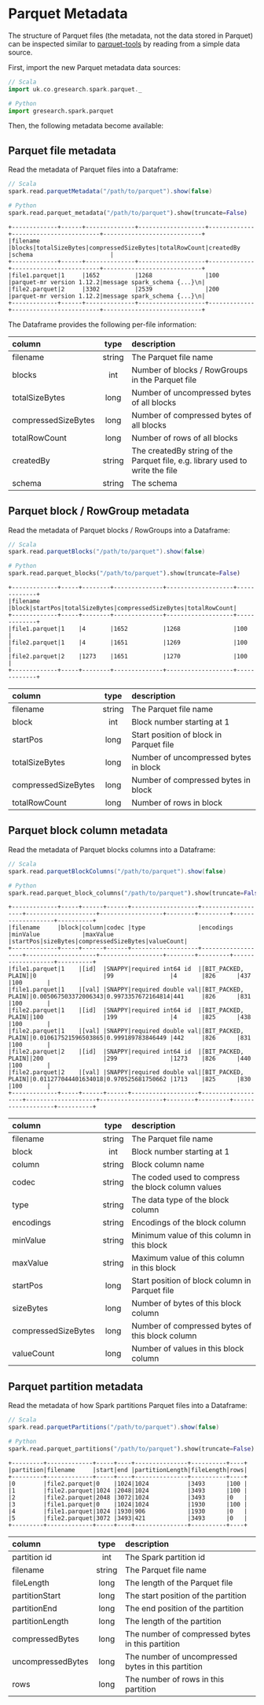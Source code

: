 # Parquet Metadata

The structure of Parquet files (the metadata, not the data stored in Parquet) can be inspected similar to [parquet-tools](https://pypi.org/project/parquet-tools/)
by reading from a simple data source.

First, import the new Parquet metadata data sources:

```scala
// Scala
import uk.co.gresearch.spark.parquet._
```

```python
# Python
import gresearch.spark.parquet
```

Then, the following metadata become available:

## Parquet file metadata

Read the metadata of Parquet files into a Dataframe:

```scala
// Scala
spark.read.parquetMetadata("/path/to/parquet").show(false)
```
```python
# Python
spark.read.parquet_metadata("/path/to/parquet").show(truncate=False)
```
```
+-------------+------+--------------+-------------------+-------------+-------------------------+----------------------------+
|filename     |blocks|totalSizeBytes|compressedSizeBytes|totalRowCount|createdBy                |schema                      |
+-------------+------+--------------+-------------------+-------------+-------------------------+----------------------------+
|file1.parquet|1     |1652          |1268               |100          |parquet-mr version 1.12.2|message spark_schema {...}\n|
|file2.parquet|2     |3302          |2539               |200          |parquet-mr version 1.12.2|message spark_schema {...}\n|
+-------------+------+--------------+-------------------+-------------+-------------------------+----------------------------+
```

The Dataframe provides the following per-file information:

|column              |type  |description                                                                    |
|:-------------------|:----:|:------------------------------------------------------------------------------|
|filename            |string| The Parquet file name                                                                 |
|blocks              |int   | Number of blocks / RowGroups in the Parquet file                              |
|totalSizeBytes      |long  | Number of uncompressed bytes of all blocks                                    |
|compressedSizeBytes |long  | Number of compressed bytes of all blocks                                      |
|totalRowCount       |long  | Number of rows of all blocks                                                  |
|createdBy           |string| The createdBy string of the Parquet file, e.g. library used to write the file |
|schema              |string| The schema                                                                    |

## Parquet block / RowGroup metadata

Read the metadata of Parquet blocks / RowGroups into a Dataframe:

```scala
// Scala
spark.read.parquetBlocks("/path/to/parquet").show(false)
```
```python
# Python
spark.read.parquet_blocks("/path/to/parquet").show(truncate=False)
```
```
+-------------+-----+--------+--------------+-------------------+-------------+
|filename     |block|startPos|totalSizeBytes|compressedSizeBytes|totalRowCount|
+-------------+-----+--------+--------------+-------------------+-------------+
|file1.parquet|1    |4       |1652          |1268               |100          |
|file2.parquet|1    |4       |1651          |1269               |100          |
|file2.parquet|2    |1273    |1651          |1270               |100          |
+-------------+-----+--------+--------------+-------------------+-------------+
```

|column              |type  |description|
|:-------------------|:----:|:----------------------------------------|
|filename            |string| The Parquet file name                   |
|block               |int   | Block number starting at 1              |
|startPos            |long  | Start position of block in Parquet file |
|totalSizeBytes      |long  | Number of uncompressed bytes in block   |
|compressedSizeBytes |long  | Number of compressed bytes in block     |
|totalRowCount       |long  | Number of rows in block                 |

## Parquet block column metadata

Read the metadata of Parquet blocks columns into a Dataframe:

```scala
// Scala
spark.read.parquetBlockColumns("/path/to/parquet").show(false)
```
```python
# Python
spark.read.parquet_block_columns("/path/to/parquet").show(truncate=False)
```
```
+-------------+-----+------+------+-------------------+-------------------+--------------------+------------------+--------+---------+-------------------+----------+
|filename     |block|column|codec |type               |encodings          |minValue            |maxValue          |startPos|sizeBytes|compressedSizeBytes|valueCount|
+-------------+-----+------+------+-------------------+-------------------+--------------------+------------------+--------+---------+-------------------+----------+
|file1.parquet|1    |[id]  |SNAPPY|required int64 id  |[BIT_PACKED, PLAIN]|0                   |99                |4       |826      |437                |100       |
|file1.parquet|1    |[val] |SNAPPY|required double val|[BIT_PACKED, PLAIN]|0.005067503372006343|0.9973357672164814|441     |826      |831                |100       |
|file2.parquet|1    |[id]  |SNAPPY|required int64 id  |[BIT_PACKED, PLAIN]|100                 |199               |4       |825      |438                |100       |
|file2.parquet|1    |[val] |SNAPPY|required double val|[BIT_PACKED, PLAIN]|0.010617521596503865|0.999189783846449 |442     |826      |831                |100       |
|file2.parquet|2    |[id]  |SNAPPY|required int64 id  |[BIT_PACKED, PLAIN]|200                 |299               |1273    |826      |440                |100       |
|file2.parquet|2    |[val] |SNAPPY|required double val|[BIT_PACKED, PLAIN]|0.011277044401634018|0.970525681750662 |1713    |825      |830                |100       |
+-------------+-----+------+------+-------------------+-------------------+--------------------+------------------+--------+---------+-------------------+----------+
```

|column              |type  |description|
|:-------------------|:----:|:--------------------------------------------------|
|filename            |string| The Parquet file name                             |
|block               |int   | Block number starting at 1                        |
|column              |string| Block column name                                 |
|codec               |string| The coded used to compress the block column values|
|type                |string| The data type of the block column                 |
|encodings           |string| Encodings of the block column                     |
|minValue            |string| Minimum value of this column in this block        |
|maxValue            |string| Maximum value of this column in this block        |
|startPos            |long  | Start position of block column in Parquet file    |
|sizeBytes           |long  | Number of bytes of this block column              |
|compressedSizeBytes |long  | Number of compressed bytes of this block column   |
|valueCount          |long  | Number of values in this block column             |

## Parquet partition metadata

Read the metadata of how Spark partitions Parquet files into a Dataframe:

```scala
// Scala
spark.read.parquetPartitions("/path/to/parquet").show(false)
```
```python
# Python
spark.read.parquet_partitions("/path/to/parquet").show(truncate=False)
```
```
+---------+-------------+-----+----+---------------+----------+----+
|partition|filename     |start|end |partitionLength|fileLength|rows|
+---------+-------------+-----+----+---------------+----------+----+
|0        |file2.parquet|0    |1024|1024           |3493      |100 |
|1        |file2.parquet|1024 |2048|1024           |3493      |100 |
|2        |file2.parquet|2048 |3072|1024           |3493      |0   |
|3        |file1.parquet|0    |1024|1024           |1930      |100 |
|4        |file1.parquet|1024 |1930|906            |1930      |0   |
|5        |file2.parquet|3072 |3493|421            |3493      |0   |
+---------+-------------+-----+----+---------------+----------+----+
```

|column              |type  |description|
|:-------------------|:----:|:---------------------------------------------------------------------|
|partition id        |int   | The Spark partition id                                               |
|filename            |string| The Parquet file name                                                |
|fileLength          |long  | The length of the Parquet file                                       |
|partitionStart      |long  | The start position of the partition                                  |
|partitionEnd        |long  | The end position of the partition                                    |
|partitionLength     |long  | The length of the partition                                          |
|compressedBytes     |long  | The number of compressed bytes in this partition                     |
|uncompressedBytes   |long  | The number of uncompressed bytes in this partition                   |
|rows                |long  | The number of rows in this partition                                 |
